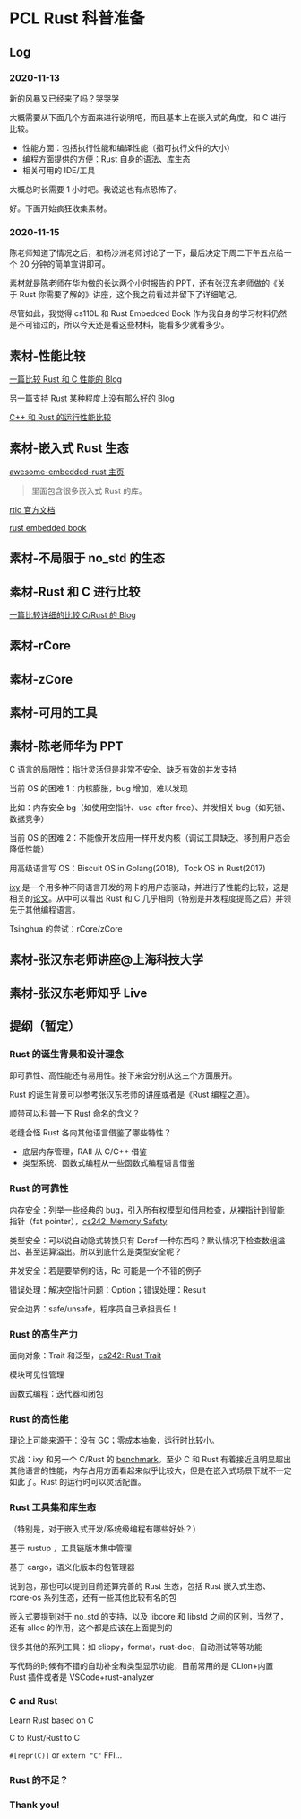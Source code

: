 # PCL Rust 科普准备

## Log

### 2020-11-13

新的风暴又已经来了吗？哭哭哭

大概需要从下面几个方面来进行说明吧，而且基本上在嵌入式的角度，和 C 进行比较。

* 性能方面：包括执行性能和编译性能（指可执行文件的大小）
* 编程方面提供的方便：Rust 自身的语法、库生态
* 相关可用的 IDE/工具

大概总时长需要 1 小时吧。我说这也有点恐怖了。

好。下面开始疯狂收集素材。

### 2020-11-15

陈老师知道了情况之后，和杨沙洲老师讨论了一下，最后决定下周二下午五点给一个 20 分钟的简单宣讲即可。

素材就是陈老师在华为做的长达两个小时报告的 PPT，还有张汉东老师做的《关于 Rust 你需要了解的》讲座，这个我之前看过并留下了详细笔记。

尽管如此，我觉得 cs110L 和 Rust Embedded Book 作为我自身的学习材料仍然是不可错过的，所以今天还是看这些材料，能看多少就看多少。

## 素材-性能比较

[一篇比较 Rust 和 C 性能的 Blog](https://kornel.ski/rust-c-speed)

[另一篇支持 Rust 某种程度上没有那么好的 Blog](https://www.viva64.com/en/b/0733/)

[C++ 和 Rust 的运行性能比较](https://benchmarksgame-team.pages.debian.net/benchmarksgame/fastest/gpp-rust.html)

## 素材-嵌入式 Rust 生态

[awesome-embedded-rust 主页](https://github.com/rust-embedded/awesome-embedded-rust)

> 里面包含很多嵌入式 Rust 的库。

[rtic 官方文档](https://rtic.rs/0.5/book/en/)

[rust embedded book](https://rust-embedded.github.io/book/)

## 素材-不局限于 no_std 的生态

## 素材-Rust 和 C 进行比较

[一篇比较详细的比较 C/Rust 的 Blog](https://medium.com/better-programming/in-depth-comparison-of-rust-and-cpp-579b1f93a5e9)

## 素材-rCore

## 素材-zCore

## 素材-可用的工具

## 素材-陈老师华为 PPT

C 语言的局限性：指针灵活但是非常不安全、缺乏有效的并发支持

当前 OS 的困难 1：内核膨胀，bug 增加，难以发现

比如：内存安全 bg（如使用空指针、use-after-free）、并发相关 bug（如死锁、数据竞争）

当前 OS 的困难 2：不能像开发应用一样开发内核（调试工具缺乏、移到用户态会降低性能）

用高级语言写 OS：Biscuit OS in Golang(2018)，Tock OS in Rust(2017)

[ixy](https://github.com/ixy-languages/ixy-languages) 是一个用多种不同语言开发的网卡的用户态驱动，并进行了性能的比较，这是相关的[论文](https://www.net.in.tum.de/fileadmin/bibtex/publications/papers/the-case-for-writing-network-drivers-in-high-level-languages.pdf)。从中可以看出 Rust 和 C 几乎相同（特别是并发程度提高之后）并领先于其他编程语言。

Tsinghua 的尝试：rCore/zCore

## 素材-张汉东老师讲座@上海科技大学

## 素材-张汉东老师知乎 Live

## 提纲（暂定）

### Rust 的诞生背景和设计理念

即可靠性、高性能还有易用性。接下来会分别从这三个方面展开。

Rust 的诞生背景可以参考张汉东老师的讲座或者是《Rust 编程之道》。

顺带可以科普一下 Rust 命名的含义？

老缝合怪 Rust 各向其他语言借鉴了哪些特性？

* 底层内存管理，RAII 从 C/C++ 借鉴
* 类型系统、函数式编程从一些函数式编程语言借鉴

### Rust 的可靠性

内存安全：列举一些经典的 bug，引入所有权模型和借用检查，从裸指针到智能指针（fat pointer），[cs242: Memory Safety](https://cs242.stanford.edu/f19/lectures/06-2-memory-safety)

类型安全：可以说自动隐式转换只有 Deref 一种东西吗？默认情况下检查数组溢出、甚至运算溢出。所以到底什么是类型安全呢？

并发安全：若是要举例的话，Rc 可能是一个不错的例子

错误处理：解决空指针问题：Option；错误处理：Result

安全边界：safe/unsafe，程序员自己承担责任！

### Rust 的高生产力

面向对象：Trait 和泛型，[cs242: Rust Trait](https://cs242.stanford.edu/f19/lectures/07-1-traits)

模块可见性管理

函数式编程：迭代器和闭包

### Rust 的高性能

理论上可能来源于：没有 GC；零成本抽象，运行时比较小。

实战：ixy 和另一个 C/Rust 的 [benchmark](https://benchmarksgame-team.pages.debian.net/benchmarksgame/fastest/rust.html)。至少 C 和 Rust 有着接近且明显超出其他语言的性能，内存占用方面看起来似乎比较大，但是在嵌入式场景下就不一定如此了。Rust 的运行时可以灵活配置。

### Rust 工具集和库生态

（特别是，对于嵌入式开发/系统级编程有哪些好处？）

基于 rustup ，工具链版本集中管理

基于 cargo，语义化版本的包管理器

说到包，那也可以提到目前还算完善的 Rust 生态，包括 Rust 嵌入式生态、rcore-os 系列生态，还有一些其他比较有名的包

嵌入式要提到对于 no_std 的支持，以及 libcore 和 libstd 之间的区别，当然了，还有 alloc 的作用，这个都是应该在上面提到的

很多其他的系列工具：如 clippy，format，rust-doc，自动测试等等功能

写代码的时候有不错的自动补全和类型显示功能，目前常用的是 CLion+内置 Rust 插件或者是 VSCode+rust-analyzer

### C and Rust

Learn Rust based on C

C to Rust/Rust to C

`#[repr(C)]` or `extern "C"` FFI...

### Rust 的不足？

### Thank you!
